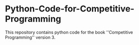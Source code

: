 # Python-Code-for-Competitive-Programming
This repository contains python code for the book ''Competitive Programming'' version 3.
